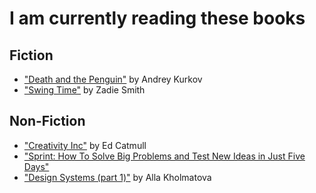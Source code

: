 # I am currently reading these books

## Fiction
- ["Death and the Penguin"](https://www.amazon.co.uk/gp/product/B0050OLHBW/ref=oh_aui_d_detailpage_o04_?ie=UTF8&psc=1) by Andrey Kurkov
- ["Swing Time"](https://www.amazon.co.uk/gp/product/0141036605/ref=oh_aui_detailpage_o06_s00?ie=UTF8&psc=1) by Zadie Smith


## Non-Fiction
- ["Creativity Inc"](https://www.amazon.co.uk/dp/B00GUOEMA4/ref=dp-kindle-redirect?_encoding=UTF8&btkr=1) by Ed Catmull
- ["Sprint: How To Solve Big Problems and Test New Ideas in Just Five Days"](https://www.amazon.co.uk/Sprint-Solve-Problems-Test-Ideas-ebook/dp/B017S92JUY/ref=sr_1_1?s=digital-text&ie=UTF8&qid=1502711764&sr=1-1&keywords=Sprint)
- ["Design Systems (part 1)"](https://www.smashingmagazine.com/design-systems-book/) by Alla Kholmatova
